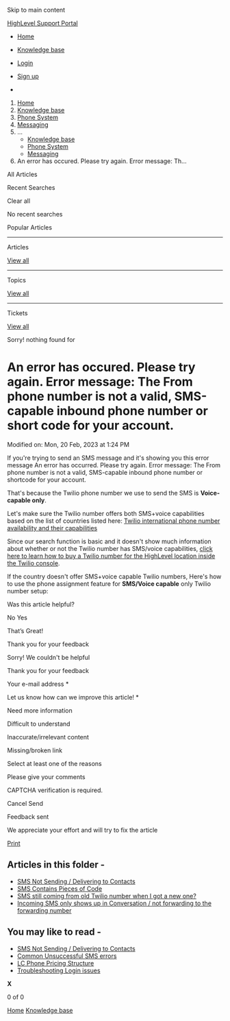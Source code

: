 Skip to main content

[ HighLevel Support Portal ](https://help.gohighlevel.com)

  * [ Home ](/support/home)
  * [ Knowledge base ](/support/solutions)

  * [Login](/support/login)
  * [Sign up](/support/signup)
  * 

  1. [Home](/support/home)
  2. [Knowledge base](/support/solutions)
  3. [Phone System](/support/solutions/48000415161)
  4. [Messaging](/support/solutions/folders/48000690075)
  5. ... 
     * [Knowledge base](/support/solutions)
     * [Phone System](/support/solutions/48000415161)
     * [Messaging](/support/solutions/folders/48000690075)
  6. An error has occured. Please try again. Error message: Th...

All  Articles 

Recent Searches

Clear all

No recent searches

Popular Articles

* * *

Articles

[View all](/support/search/solutions)

* * *

Topics

[View all](/support/search/topics)

* * *

Tickets

[View all](/support/search/tickets)

Sorry! nothing found for   

# An error has occured. Please try again. Error message: The From phone number is not a valid, SMS-capable inbound phone number or short code for your account.

Modified on: Mon, 20 Feb, 2023 at 1:24 PM

If you're trying to send an SMS message and it's showing you this error message An error has occurred. Please try again. Error message: The From phone number is not a valid, SMS-capable inbound phone number or shortcode for your account.

That's because the Twilio phone number we use to send the SMS is **Voice-capable only**. 

Let's make sure the Twilio number offers both SMS+voice capabilities based on the list of countries listed here: [Twilio international phone number availability and their capabilities](https://support.twilio.com/hc/en-us/articles/223183068-Twilio-international-phone-number-availability-and-their-capabilities)

Since our search function is basic and it doesn't show much information about whether or not the Twilio number has SMS/voice capabilities, [click here to learn how to buy a Twilio number for the HighLevel location inside the Twilio console](https://help.gohighlevel.com/support/solutions/articles/48001219820-how-to-buy-a-twilio-number-for-the-highlevel-location-inside-twilio-console-).

If the country doesn't offer SMS+voice capable Twilio numbers, Here's how to use the phone assignment feature for **SMS/Voice capable** only Twilio number setup:

Was this article helpful?

No  Yes 

That’s Great!

Thank you for your feedback

Sorry! We couldn't be helpful

Thank you for your feedback

Your e-mail address *

Let us know how can we improve this article! *

Need more information 

Difficult to understand 

Inaccurate/irrelevant content 

Missing/broken link 

Select at least one of the reasons 

Please give your comments 

CAPTCHA verification is required. 

Cancel  Send 

Feedback sent

We appreciate your effort and will try to fix the article

[Print](javascript:print\(\))

## Articles in this folder -

  * [SMS Not Sending / Delivering to Contacts](/support/solutions/articles/48000981696-sms-not-sending-delivering-to-contacts)
  * [SMS Contains Pieces of Code](/support/solutions/articles/48000979914-sms-contains-pieces-of-code)
  * [SMS still coming from old Twilio number when I got a new one?](/support/solutions/articles/48001152123-sms-still-coming-from-old-twilio-number-when-i-got-a-new-one-)
  * [Incoming SMS only shows up in Conversation / not forwarding to the forwarding number](/support/solutions/articles/48001156789-incoming-sms-only-shows-up-in-conversation-not-forwarding-to-the-forwarding-number)

## You may like to read -

  * [SMS Not Sending / Delivering to Contacts](/support/solutions/articles/48000981696-sms-not-sending-delivering-to-contacts)
  * [Common Unsuccessful SMS errors](/support/solutions/articles/48001208912-common-unsuccessful-sms-errors)
  * [LC Phone Pricing Structure](/support/solutions/articles/48001223556-lc-phone-pricing-structure)
  * [Troubleshooting Login issues](/support/solutions/articles/48001207047-troubleshooting-login-issues)

**X**

0 of 0 []()

[Home](/support/home) [Knowledge base](/support/solutions)
